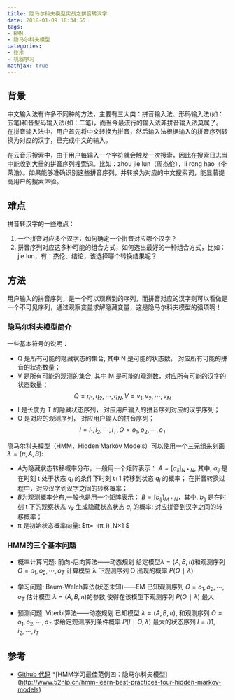 ```yaml
---
title: 隐马尔科夫模型实战之拼音转汉字
date: 2018-01-09 18:34:55
tags:
- HMM
- 隐马尔科夫模型
categories:
- 技术
- 机器学习
mathjax: true
---
```


## 背景
中文输入法有许多不同种的方法，主要有三大类：拼音输入法、形码输入法(如：五笔)和音型码输入法(如：二笔)，而当今最流行的输入法非拼音输入法莫属了。
在拼音输入法中，用户首先将中文转换为拼音，然后输入法根据输入的拼音序列转换为对应的汉字，已完成中文的输入。

在云音乐搜索中，由于用户每输入一个字符就会触发一次搜索，因此在搜索日志当中能收到大量的拼音序列搜索词。比如：zhou jie lun（周杰伦），li rong hao（李荣浩）。如果能够准确识别这些拼音序列，并转换为对应的中文搜索词，能显著提高用户的搜索体验。

## 难点
拼音转汉字的一些难点：
1. 一个拼音对应多个汉字，如何确定一个拼音对应哪个汉字？
2. 拼音序列对应这多种可能的组合方式，如何选出最好的一种组合方式，比如：jie lun，有：杰伦、结论，该选择哪个转换结果呢？

## 方法
用户输入的拼音序列，是一个可以观察到的序列，而拼音对应的汉字则可以看做是一个不可见序列，通过观察变量求解隐藏变量，这是隐马尔科夫模型的强项啊！

### 隐马尔科夫模型简介
一些基本符号的说明：

* Q  是所有可能的隐藏状态的集合, 其中  N  是可能的状态数， 对应所有可能的拼音的状态数量；
* V  是所有可能的观测的集合, 其中  M  是可能的观测数，对应所有可能的汉字的状态数量；
$$Q={q_1,q_2,⋯,q_N},V={v_1,v_2,⋯,v_M}$$
* I  是长度为  T  的隐藏状态序列， 对应用户输入的拼音序列对应的汉字序列；
* O  是对应的观测序列， 对应用户输入的拼音序列；
$$I={i_1,i_2,⋯,i_T},O={o_1,o_2,⋯,o_T}$$

隐马尔科夫模型（HMM，Hidden Markov Models）可以使用一个三元组来刻画$λ=(π,A,B)$:

* $A$为隐藏状态转移概率分布，一般用一个矩阵表示：
$A=[a_{ij}]_{N*N}$, 其中,  $a_{ij}$  是在时刻  t  处于状态 $q_i$ 的条件下时刻  t+1  转移到状态  $q_j$  的概率；
在拼音转换过程中，对应汉字到汉字之间的转移概率；
* $B$为观测概率分布,一般也是用一个矩阵表示：
$B = [b_{ij}]_{M*N}$，其中,  $b_{ij}$  是在时刻  t 下的观察状态 $v_k$ 生成隐藏状态状态 $q_i$ 的概率:
对应拼音到汉字之间的转移概率；
* π  是初始状态概率向量:
$π=（π_i)_N×1  $

### HMM的三个基本问题
* 概率计算问题: 前向-后向算法——动态规划
给定模型$λ=(A,B,π)$和观测序列$O={o_1,o_2,⋯,o_T}$
计算模型 λ 下观测序列 O  出现的概率  $P(O∣λ)$

* 学习问题: Baum-Welch算法(状态未知)——EM
已知观测序列 $O={o_1,o_2,⋯,o_T}$
估计模型  $λ=(A,B,π)$的参数,使得在该模型下观测序列 $P(O∣λ)$  最大

* 预测问题: Viterbi算法——动态规划
已知模型  $λ=(A,B,π)$, 和观测序列  $O={o_1,o_2,⋯,o_T}$
求给定观测序列条件概率  $P(I∣O,λ)$  最大的状态序列  $I={i)1,i_2,⋯,i_T}$


## 参考
* [Github 代码](https://github.com/tankle/NLPAlgorithm/blob/master/SpellCorrect/src/main/io/github/tankle/algorithm/DTSpellCorrectFactory.java)
*[HMM学习最佳范例四：隐马尔科夫模型] (http://www.52nlp.cn/hmm-learn-best-practices-four-hidden-markov-models)
